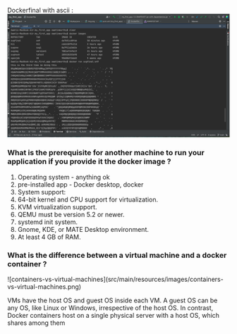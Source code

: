 Dockerfinal with ascii :
![dockerfinalwithascii](src/main/resources/images/dockerfinalwithascii.png)

<h3>What is the prerequisite for another machine to run your application if you provide it the docker image ?<br/></h3>
<ol>
<li>Operating system - anything ok <br/>
<li>pre-installed app - Docker desktop, docker<br/>
<li>System support:<br/>
<li>64-bit kernel and CPU support for virtualization.<br/>
<li>KVM virtualization support. <br/>
<li>QEMU must be version 5.2 or newer. <br/>
<li>systemd init system.<br/>
<li>Gnome, KDE, or MATE Desktop environment. <br/>
<li>At least 4 GB of RAM.<br/>
</ol>


<h3>What is the difference between a virtual machine and a docker container ?
</h3>
![containers-vs-virtual-machines](src/main/resources/images/containers-vs-virtual-machines.png)

VMs have the host OS and guest OS inside each VM. A guest OS can be any OS, like Linux or Windows, irrespective of the host OS. In contrast, Docker containers host on a single physical server with a host OS, which shares among them